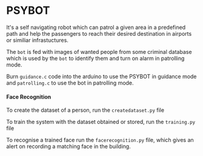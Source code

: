 # PSYBOT
It's a self navigating robot which can patrol a given area in a predefined path and help the passengers to reach their desired destination in airports or similiar infrastuctures.

The `bot` is fed with images of wanted people from some criminal database which is used by the `bot` to identify them and turn on alarm in patrolling mode.

Burn `guidance.c` code into the arduino to use the PSYBOT in guidance mode and `patrolling.c` to use the bot in patrolling mode.

#### Face Recognition 
To create the dataset of a person, run the `createdataset.py` file

To train the system with the dataset obtained or stored, run the `training.py` file

To recognise a trained face run the `facerecognition.py` file, which gives an alert on recording a matching face in the building.
